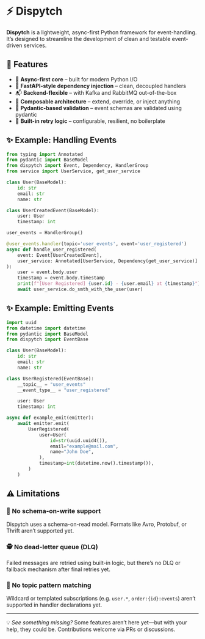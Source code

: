 # ⚡ Dispytch

**Dispytch** is a lightweight, async-first Python framework for event-handling.
It’s designed to streamline the development of clean and testable event-driven services.

## 🚀 Features

* 🧠 **Async-first core** – built for modern Python I/O
* 🔌 **FastAPI-style dependency injection** – clean, decoupled handlers
* 📬 **Backend-flexible** – with Kafka and RabbitMQ out-of-the-box
* 🧱 **Composable architecture** – extend, override, or inject anything
* 🧾 **Pydantic-based validation** – event schemas are validated using pydantic 
* 🔁 **Built-in retry logic** – configurable, resilient, no boilerplate

## ✨ Example: Handling Events

```python
from typing import Annotated
from pydantic import BaseModel
from dispytch import Event, Dependency, HandlerGroup
from service import UserService, get_user_service

class User(BaseModel):
    id: str
    email: str
    name: str

class UserCreatedEvent(BaseModel):
    user: User
    timestamp: int

user_events = HandlerGroup()

@user_events.handler(topic='user_events', event='user_registered')
async def handle_user_registered(
    event: Event[UserCreatedEvent],
    user_service: Annotated[UserService, Dependency(get_user_service)]
):
    user = event.body.user
    timestamp = event.body.timestamp
    print(f"[User Registered] {user.id} - {user.email} at {timestamp}")
    await user_service.do_smth_with_the_user(user)
```

## ✨ Example: Emitting Events

```python
import uuid
from datetime import datetime
from pydantic import BaseModel
from dispytch import EventBase

class User(BaseModel):
    id: str
    email: str
    name: str

class UserRegistered(EventBase):
    __topic__ = "user_events"
    __event_type__ = "user_registered"

    user: User
    timestamp: int

async def example_emit(emitter):
    await emitter.emit(
        UserRegistered(
            user=User(
                id=str(uuid.uuid4()),
                email="example@mail.com",
                name="John Doe",
            ),
            timestamp=int(datetime.now().timestamp()),
        )
    )
```

## ⚠️ Limitations

### 🧾 No schema-on-write support

Dispytch uses a schema-on-read model. Formats like Avro, Protobuf, or Thrift aren’t supported yet.

### 🕵️ No dead-letter queue (DLQ)

Failed messages are retried using built-in logic, but there’s no DLQ or fallback mechanism after final retries yet.

### 🧩 No topic pattern matching

Wildcard or templated subscriptions (e.g. `user.*`, `order:{id}:events`) aren’t supported in handler declarations yet.

---

💡 *See something missing?*
Some features aren’t here yet—but with your help, they could be. Contributions welcome via PRs or discussions.
